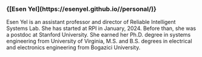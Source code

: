 <h3>{[Esen Yel](https://esenyel.github.io//personal/)}</h3>

Esen Yel is an assistant professor and director of Reliable Intelligent Systems Lab. She has started at RPI in January, 2024. Before than, she was a postdoc at Stanford University. She earned her Ph.D. degree in systems engineering from University of Virginia, M.S. and B.S. degrees in electrical and electronics engineering from Bogazici University.
